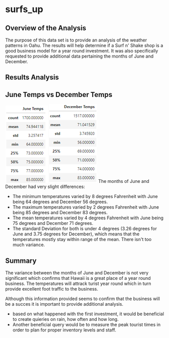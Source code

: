 # surfs_up
## Overview of the Analysis
The purpose of this data set is to provide an analysis of the weather patterns in Oahu. The results will help determine if a Surf n' Shake shop is a good business model for a year round investment. It was also specifically requested to provide additional data pertaining the months of June and December. 

## Results Analysis
## June Temps vs December Temps
![June_temps](https://github.com/lina2285/surfs_up/blob/main/June_temps.png)
![December_temps](https://github.com/lina2285/surfs_up/blob/main/December_temps.png)
The months of June and December had very slight differences:  
* The minimum temperatures varied by 8 degrees Fahrenheit with June being 64 degrees and December 56 degrees. 
* The maximum temperatures varied by 2 degrees Fahrenheit with June being 85 degrees and December 83 degrees. 
* The mean temperatures varied by 4 degrees Fahrenheit with June being 75 degrees and December 71 degrees. 
* The standard Deviation for both is under 4 degrees (3.26 degrees for June and 3.75 degrees for December), which means that the temperatures mostly stay within range of the mean.  There isn't too much variance. 

## Summary
The variance between the months of June and December is not very significant which confirms that Hawaii is a great place of a year round business. The temperatures will attrack turist year round which in turn provide excellent foot traffic to the business. 

Although this information provided seems to confirm that the business will be a succes it is important to provide additional analysis. 
* based on what happened with the first investment, it would be beneficial to create quieries on rain, how often and how long. 
* Another beneficial query would be to measure the peak tourist times in order to plan for proper inventory levels and staff. 
